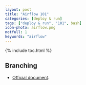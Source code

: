 ```yaml
---
layout: post
title: "Airflow 101"
categories: [deploy & run]
tags: ["deploy & run", "101", bash]
icon-photo: airflow.png
notfull: 1
keywords: "airflow"
---
```


{% include toc.html %}

## Branching

- [Official document](https://airflow.apache.org/docs/stable/concepts.html#branching).

